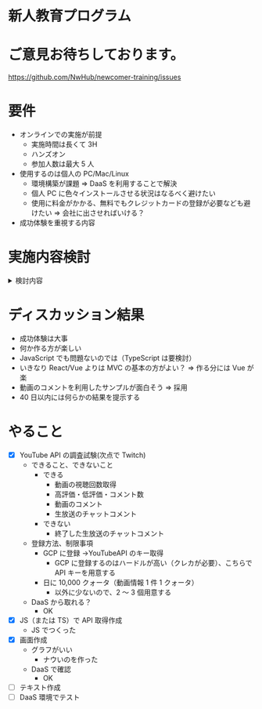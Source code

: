 # 新人教育プログラム

# ご意見お待ちしております。

https://github.com/NwHub/newcomer-training/issues

# 要件

- オンラインでの実施が前提
  - 実施時間は長くて 3H
  - ハンズオン
  - 参加人数は最大 5 人
- 使用するのは個人の PC/Mac/Linux
  - 環境構築が課題
    => DaaS を利用することで解決
  - 個人 PC に色々インストールさせる状況はなるべく避けたい
  - 使用に料金がかかる、無料でもクレジットカードの登録が必要なども避けたい
    => 会社に出させればいける？
- 成功体験を重視する内容

# 実施内容検討

<details>
  <summary>検討内容</summary>

## 案 1:サンプルを用意してハンズオン

言語が決まれば何をやるか決まる

どれがいい？

- JavaScript

  - FrontEnd 系、クライアントサーバシステム
  - Good
    - 環境が用意しやすい
    - サクサク作れる
  - Bad
    - 研修内容が役に立たない
    - 記述方法が多いのでどれで統一するか迷う（他にも ES5 やら ES6 やら TypeScript やら、、、）

- Java

  - BackEnd 系、クライアントサーバシステム
  - Good
    - 研修内容が生かせる
    - 誰が書いても同じようになるので、覚えたことが腐らない
    - Java の現場が一番多い
  - Bad
    - 環境を用意するのがすごく大変
    - 生産性が悪い（出来上がりが遅い！）

- Go

  - BackEnd 系
  - Good
    - 環境が用意しやすい
  - Bad
    - 研修内容が役に立たない
    - 作るのが API とかバッチなので、好きな人は好きだが、、、

- Python

  - 機械学習、自然言語処理、クローラー
  - Good
    - 「Python 得意です」って猛者感がある
    - 機械学習ならこれ一択
  - Bad
    - 研修内容が役に立たない
    - 使える現場が、、、、
    - 入門でやるもんじゃないかも

- Git

  - How to use
  - Good
    - ものすごく役に立つ
  - Bad
    - たぶん眠くなる

- HTML/CSS
  - デザイン
  - Good
    - Beautiful
  - Bad
    - Beautiful

## 案 2:paiza ラーニングとかをみんなでやる

- [https://paiza.jp/works](https://paiza.jp/works)

- [https://paiza.jp/paiza_game_history](https://paiza.jp/paiza_game_history)

## 案 3:誰か考えたサービスをみんなで作る

- 72 時間は必要

</details>

# ディスカッション結果

- 成功体験は大事
- 何か作る方が楽しい
- JavaScript でも問題ないのでは（TypeScript は要検討）
- いきなり React/Vue よりは MVC の基本の方がよい？
  => 作る分には Vue が楽
- 動画のコメントを利用したサンプルが面白そう
  => 採用
- 40 日以内には何らかの結果を提示する

# やること

- [x] YouTube API の調査試験(次点で Twitch)
  - できること、できないこと
    - できる
      - 動画の視聴回数取得
      - 高評価・低評価・コメント数
      - 動画のコメント
      - 生放送のチャットコメント
    - できない
      - 終了した生放送のチャットコメント
  - 登録方法、制限事項
    - GCP に登録 →YouTubeAPI のキー取得
      - GCP に登録するのはハードルが高い（クレカが必要）、こちらで API キーを用意する
    - 日に 10,000 クォータ（動画情報 1 件 1 クォータ）
      - 以外に少ないので、2 ～ 3 個用意する
  - DaaS から取れる？
    - OK
- [x] JS（または TS）で API 取得作成
  - JS でつくった
- [x] 画面作成
  - グラフがいい
    - ナウいのを作った
  - DaaS で確認
    - OK
- [ ] テキスト作成
- [ ] DaaS 環境でテスト
